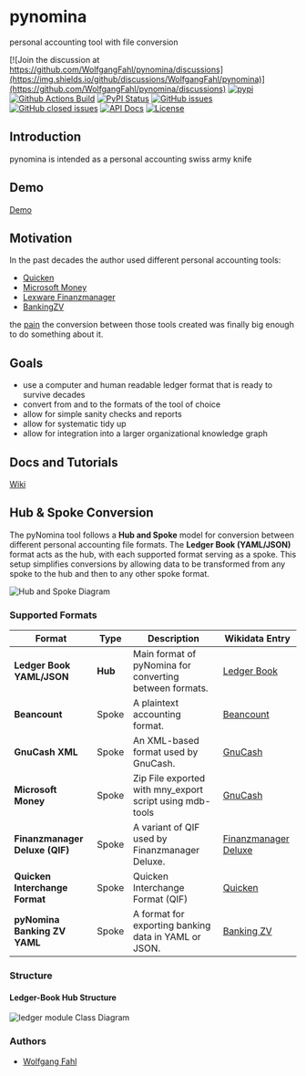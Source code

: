 # pynomina
personal accounting tool with file conversion

[![Join the discussion at https://github.com/WolfgangFahl/pynomina/discussions](https://img.shields.io/github/discussions/WolfgangFahl/pynomina)](https://github.com/WolfgangFahl/pynomina/discussions)
[![pypi](https://img.shields.io/pypi/pyversions/pynomina)](https://pypi.org/project/pynomina/)
[![Github Actions Build](https://github.com/WolfgangFahl/pynomina/actions/workflows/build.yml/badge.svg)](https://github.com/WolfgangFahl/pynomina/actions/workflows/build.yml)
[![PyPI Status](https://img.shields.io/pypi/v/pynomina.svg)](https://pypi.python.org/pypi/pynomina/)
[![GitHub issues](https://img.shields.io/github/issues/WolfgangFahl/pynomina.svg)](https://github.com/WolfgangFahl/pynomina/issues)
[![GitHub closed issues](https://img.shields.io/github/issues-closed/WolfgangFahl/pynomina.svg)](https://github.com/WolfgangFahl/pynomina/issues/?q=is%3Aissue+is%3Aclosed)
[![API Docs](https://img.shields.io/badge/API-Documentation-blue)](https://WolfgangFahl.github.io/pynomina/)
[![License](https://img.shields.io/github/license/WolfgangFahl/pynomina.svg)](https://www.apache.org/licenses/LICENSE-2.0)
## Introduction
pynomina is intended as a personal accounting swiss army knife

## Demo
[Demo](http://nomina.bitplan.com/)

## Motivation
In the past decades the author used different personal accounting tools:
* [Quicken](https://en.wikipedia.org/wiki/Quicken)
* [Microsoft Money](https://en.wikipedia.org/wiki/Microsoft_Money)
* [Lexware Finanzmanager](https://www.wikidata.org/wiki/Q1822341)
* [BankingZV](https://www.wikidata.org/wiki/Q130438296)

the [pain](https://wiki.bitplan.com/index.php/IT_Pain_Scale) the conversion between those tools created was finally big enough to do something about it.

## Goals
* use a computer and human readable ledger format that is ready to survive decades
* convert from and to the formats of the tool of choice
* allow for simple sanity checks and reports
* allow for systematic tidy up
* allow for integration into a larger organizational knowledge graph

## Docs and Tutorials
[Wiki](https://wiki.bitplan.com/index.php/pynomina)

## Hub & Spoke Conversion

The pyNomina tool follows a **Hub and Spoke** model for
conversion between different personal accounting file formats. The **Ledger Book (YAML/JSON)** format acts as the hub, with each supported format serving as a spoke.
This setup simplifies conversions by allowing data to be transformed from
any spoke to the hub and then to any other spoke format.

![Hub and Spoke Diagram](https://diagrams.bitplan.com/render/png/0xa0be5aae.png)

### Supported Formats

| Format                         | Type         | Description                                                | Wikidata Entry                                                      |
|--------------------------------|--------------|------------------------------------------------------------|---------------------------------------------------------------------|
| **Ledger Book YAML/JSON**      | **Hub**      | Main format of pyNomina for converting between formats.    | [Ledger Book](https://www.wikidata.org/wiki/Q281876)                |
| **Beancount**                  | Spoke        | A plaintext accounting format.                             | [Beancount](https://www.wikidata.org/wiki/Q130456404)               |
| **GnuCash XML**                | Spoke        | An XML-based format used by GnuCash.                       | [GnuCash](https://www.wikidata.org/wiki/Q130445392)                 |
| **Microsoft Money**            | Spoke        | Zip File exported with mny_export script using mdb-tools   | [GnuCash](https://www.wikidata.org/wiki/Q117428)                    |
| **Finanzmanager Deluxe (QIF)** | Spoke        | A variant of QIF used by Finanzmanager Deluxe.             | [Finanzmanager Deluxe](https://www.wikidata.org/wiki/Q1822341)      |
| **Quicken Interchange Format** | Spoke        | Quicken Interchange Format (QIF)                           | [Quicken](https://www.wikidata.org/wiki/Q750657)                    |
| **pyNomina Banking ZV YAML**   | Spoke        | A format for exporting banking data in YAML or JSON.       | [Banking ZV](https://www.wikidata.org/wiki/Q130438296)              |


### Structure

#### Ledger-Book Hub Structure
![ledger module Class Diagram](https://diagrams.bitplan.com/render/png/0xfec2cab6.png)


### Authors
* [Wolfgang Fahl](http://www.bitplan.com/Wolfgang_Fahl)

